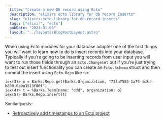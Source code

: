 ```yaml
---
  title: "Create a new DB record using Ecto"
  description: "elixirs ecto library for db record inserts"
  slug: "elixirs-ecto-library-for-db-record-inserts"
  tags: ["elixir", "ecto"]
  pubDate: "2023-01-05"
  layout: "../layouts/BlogPostLayout.astro"
---
```


When using Ecto modules for your database adapter one of the first things you will want to learn how to do is insert records into your database. Typically if you're going to be inserting records from user input you will want to run those fields through an `Ecto.Changeset` but if you're just trying to test out insert functionality you can create an `Ecto.Schema` struct and then commit the insert using `Ecto.Repo` like so:
```
iex(3)> o = Barks.Repo.get(Barks.Organization, "733a7583-1a79-4c8d-b800-6a9a1513f80f")
iex(4)> t = %Barks.Team{name: "ddd", organization: o}
iex(5)> Barks.Repo.insert(t)
```

Similar posts:
- [Retroactively add timestamps to an Ecto project](https://tinytechtuts.com/2021-retroactively-add-timestamps-in-phoenix-ecto)
